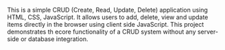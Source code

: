This is a simple CRUD (Create, Read, Update, Delete) application using HTML, CSS, JavaScript. It allows users to add, delete, view and update items directly in the browser using client side JavaScript. This project demonstrates th ecore functionality of a CRUD system without any server-side or database integration.
